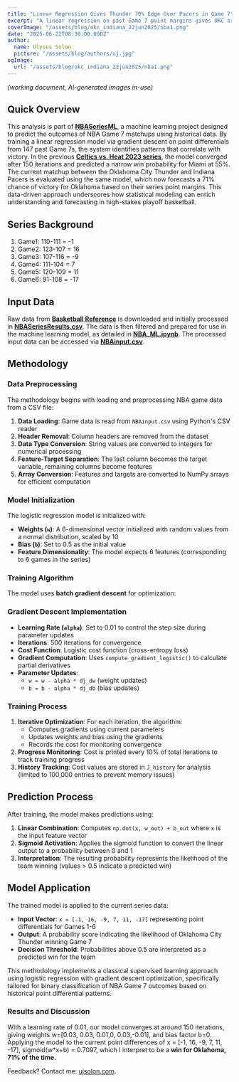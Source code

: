 ```yaml
---
title: "Linear Regression Gives Thunder 70% Edge Over Pacers in Game 7"
excerpt: "A linear regression on past Game 7 point margins gives OKC around 70% chance of beating Indiana and taking home the championship"
coverImage: "/assets/blog/okc_indiana_22jun2025/nba1.png"
date: "2025-06-22T08:30:00.000Z"
author:
  name: Ulyses Solon
  picture: "/assets/blog/authors/uj.jpg"
ogImage:
  url: "/assets/blog/okc_indiana_22jun2025/nba1.png"
---
```


_(working document, AI-generated images in-use)_

## Quick Overview

This analysis is part of [**NBASeriesML**](https://github.com/ujsolon/NBASeriesML), a machine learning project designed to predict the outcomes of NBA Game 7 matchups using historical data. By training a linear regression model via gradient descent on point differentials from 147 past Game 7s, the system identifies patterns that correlate with victory. In the previous [**Celtics vs. Heat 2023 series**](https://nbaml.vercel.app/posts/boston_miami_30may2023), the model converged after 150 iterations and predicted a narrow win probability for Miami at 55%. The current matchup between the Oklahoma City Thunder and Indiana Pacers is evaluated using the same model, which now forecasts a 71% chance of victory for Oklahoma based on their series point margins. This data-driven approach underscores how statistical modeling can enrich understanding and forecasting in high-stakes playoff basketball.

## Series Background
1. Game1: 110-111 = -1
2. Game2: 123-107 = 16
3. Game3: 107-116 = -9
4. Game4: 111-104 = 7
5. Game5: 120-109 = 11
6. Game6: 91-108 = -17

## Input Data

Raw data from [**Basketball Reference**](https://www.basketball-reference.com/playoffs/series.html) is downloaded and initially processed in [**NBASeriesResults.csv**](https://github.com/ujsolon/NBASeriesML/blob/main/NBASeriesML/NBASeriesResults.csv). The data is then filtered and prepared for use in the machine learning model, as detailed in [**NBA_ML.ipynb**](https://github.com/ujsolon/NBASeriesML/blob/main/NBASeriesML/NBA_ML_v2.ipynb). The processed input data can be accessed via [**NBAinput.csv**](https://github.com/ujsolon/NBASeriesML/blob/main/NBASeriesML/NBAinput.csv).

## Methodology

### Data Preprocessing

The methodology begins with loading and preprocessing NBA game data from a CSV file:

1. **Data Loading**: Game data is read from `NBAinput.csv` using Python's CSV reader
2. **Header Removal**: Column headers are removed from the dataset
3. **Data Type Conversion**: String values are converted to integers for numerical processing
4. **Feature-Target Separation**: The last column becomes the target variable, remaining columns become features
5. **Array Conversion**: Features and targets are converted to NumPy arrays for efficient computation

### Model Initialization

The logistic regression model is initialized with:
- **Weights (`w`)**: A 6-dimensional vector initialized with random values from a normal distribution, scaled by 10
- **Bias (`b`)**: Set to 0.5 as the initial value
- **Feature Dimensionality**: The model expects 6 features (corresponding to 6 games in the series)

### Training Algorithm

The model uses **batch gradient descent** for optimization:

### Gradient Descent Implementation
- **Learning Rate (`alpha`)**: Set to 0.01 to control the step size during parameter updates
- **Iterations**: 500 iterations for convergence
- **Cost Function**: Logistic cost function (cross-entropy loss)
- **Gradient Computation**: Uses `compute_gradient_logistic()` to calculate partial derivatives
- **Parameter Updates**:
  - `w = w - alpha * dj_dw` (weight updates)
  - `b = b - alpha * dj_db` (bias updates)

### Training Process
1. **Iterative Optimization**: For each iteration, the algorithm:
   - Computes gradients using current parameters
   - Updates weights and bias using the gradients
   - Records the cost for monitoring convergence
2. **Progress Monitoring**: Cost is printed every 10% of total iterations to track training progress
3. **History Tracking**: Cost values are stored in `J_history` for analysis (limited to 100,000 entries to prevent memory issues)

## Prediction Process

After training, the model makes predictions using:
1. **Linear Combination**: Computes `np.dot(x, w_out) + b_out` where `x` is the input feature vector
2. **Sigmoid Activation**: Applies the sigmoid function to convert the linear output to a probability between 0 and 1
3. **Interpretation**: The resulting probability represents the likelihood of the team winning (values > 0.5 indicate a predicted win)

## Model Application

The trained model is applied to the current series data:
- **Input Vector**: `x = [-1, 16, -9, 7, 11, -17]` representing point differentials for Games 1-6
- **Output**: A probability score indicating the likelihood of Oklahoma City Thunder winning Game 7
- **Decision Threshold**: Probabilities above 0.5 are interpreted as a predicted win for the team

This methodology implements a classical supervised learning approach using logistic regression with gradient descent optimization, specifically tailored for binary classification of NBA Game 7 outcomes based on historical point differential patterns.

### Results and Discussion

With a learning rate of 0.01, our model converges at around 150 iterations, giving weights w=[0.03, 0.03, 0.01,0, 0.03,-0.01], and bias factor b=0.
Applying the model to the current point differences of x = [-1, 16, -9, 7, 11, -17], sigmoid(w*x+b) = 0.7097, which I interpret to be a **win for Oklahoma, 71% of the time.**

Feedback? Contact me: [ujsolon.com](https://ujsolon.com/).


